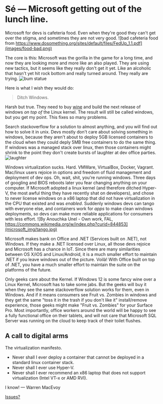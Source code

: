 # Sé — Microsoft getting out of the lunch line.

Microsoft for devs is cafeteria food.  Even when they're good they can't get over the stigma, and sometimes they are not very good.
![bad cafeteria food from https://www.dosomething.org/sites/default/files/FedUp_1.1.pdf](images/food-bad.png)

The core is this: Microsoft was the gorilla in the game for a long time, and now they are looking more and more like an also played.  They are using new tactics, but it seems like they really don't get it yet.  Like an alcoholic that hasn't yet hit rock bottom and really turned around.  They really are trying. ![bum statue](https://c1.staticflickr.com/2/1367/863720665_8d9f2b1f19_b.jpg)

Here is what I wish they would do:

> Ditch Windows.

Harsh but true.  They need to buy [wine](https://www.winehq.org) and build the next release of windows *on top of* the Linux kernel.  The result will still be called windows, but you get my point. This fixes so many problems.

Search stackoverflow for a solution to almost anything, and you will find out how to solve it in unix.  Devs mostly don't care about solving something in windows, because they aren't about to deploy 5GB licensed containers to the cloud when they could deply 5MB free containers to do the same thing.  If windows was a managed stack over linux, then those containers might shrink to the point they don't create bursts of laughter at dev office parties.
![laughter](https://cdn.pixabay.com/photo/2015/05/20/09/36/laughter-775062_960_720.jpg)

Windows virtualization sucks.  Hard.  VMWare, VirtualBox, Docker, Vagrant.  Mac/linux users rejoice in options and freedom of fluid management and deployment of dev ops.  Oh, wait, shit, you're running windows.  Three days of googling and BIOS reboots later you fear changing anything on your computer.  If Microsoft adopted a linux kernel (and therefore ditched Hyper-V, the most awful thing they have recently shat on developers), and chose to never license windows on a x86 laptop that did not have virtualization in the CPU that existed and was *enabled*.  Suddenly windows devs can tango with everyone else, and containers work for *apps* to make clean windows deployments, so devs can make more reliable applications for consumers with less effort.
![By Anouchka Unel - Own work, FAL, https://commons.wikimedia.org/w/index.php?curid=844853](microsoft_img/tango.jpg)

Microsoft makes bank on Office and .NET (Services built on .NET), not Windows.  If they make a .NET licensed over Linux, all those devs rejoice and Microsoft has a chance in IoT.  Since there are many similarities between OS X/iOS and Linux/Android, it is a much smaller effort to maintain .NET if you leave windows out of the picture.  Voilà! With Office built on top of .NET, you have a much smaller effort to maintain the suite on the platforms of the future.

Only geeks care about the Kernel.  If Windows 12 is some fancy wine over a Linux Kernel, Microsoft has to take some jabs.  But the geeks will buy it when they see the same stackoverflow solution works for them, even in Windows.  And if it means consumers see Fruit vs. Zombies in windows and they get the same "toss it in the trash if you don't like it" install/remove experience, those geeks might make "Fruit vs. Zombies" for your Surface Pro.  Most importantly, office workers around the world will be happy to see a fully functional office on their tablets, and will not care that Microsoft SQL Server was running on the cloud to keep track of their toilet flushes.

## A call to digital arms

The virtualization manifesto.

* Never shall I ever deploy a container that cannot be deployed in a standard linux container stack.
* Never shall I ever use Hyper-V.
* Never shall I ever recommend an x86 laptop that does not support virtualization (Intel VT-x or AMD RVI).

I know! — Warren MacEvoy

[Issues?](https://github.com/wmacevoy/wmacevoy.github.io/issues/2)
